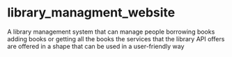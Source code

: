 # library_managment_website
A library management system that can manage people borrowing books adding books or getting all the books the services that the library API offers are offered in a shape that can be used in a user-friendly way
